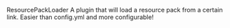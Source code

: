 ResourcePackLoader
A plugin that will load a resource pack from a certain link. Easier than config.yml and more configurable!
